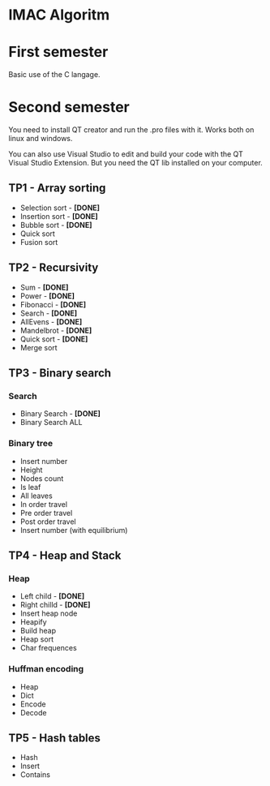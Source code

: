# IMAC Algoritm

# First semester

Basic use of the C langage.

# Second semester

You need to install QT creator and run the .pro files with it. Works both on linux and windows.

You can also use Visual Studio to edit and build your code with the QT Visual Studio Extension. But you need the QT lib installed on your computer.

## TP1 - Array sorting

- Selection sort - **[DONE]**
- Insertion sort - **[DONE]**
- Bubble sort - **[DONE]**
- Quick sort
- Fusion sort

## TP2 - Recursivity

- Sum - **[DONE]**
- Power - **[DONE]**
- Fibonacci - **[DONE]**
- Search - **[DONE]**
- AllEvens - **[DONE]**
- Mandelbrot - **[DONE]**
- Quick sort - **[DONE]**
- Merge sort

## TP3 - Binary search

### Search

- Binary Search - **[DONE]**
- Binary Search ALL

### Binary tree

- Insert number
- Height
- Nodes count
- Is leaf
- All leaves
- In order travel
- Pre order travel
- Post order travel
- Insert number (with equilibrium)

## TP4 - Heap and Stack

### Heap

- Left child - **[DONE]**
- Right chilld - **[DONE]**
- Insert heap node
- Heapify
- Build heap
- Heap sort
- Char frequences

### Huffman encoding

- Heap
- Dict
- Encode
- Decode

## TP5 - Hash tables

- Hash
- Insert
- Contains
